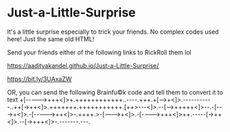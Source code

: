 # Just-a-Little-Surprise
It's a little surprise especially to trick your friends. No complex codes used here! Just the same old HTML!


Send your friends either of the following links to RickRoll them lol

https://aadityakandel.github.io/Just-a-Little-Surprise/

https://bit.ly/3UAxaZW

OR, you can send the following Brainfu©️k code and tell them to convert it to text
+[----->+++<]>+.++++++++++++..----.+++.+[-->+<]>.-----------..++[->++<]>.+++++++.+++++++++++.[++>---<]>.--[-->+++++<]>--.-[--->+<]>.-[----->++<]>-.++++.>-[--->+<]>.-[---->+++<]>++.-----[->++<]>.--[->+++<]>-.-------.---.